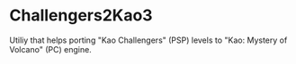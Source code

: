 # Challengers2Kao3
Utiliy that helps porting "Kao Challengers" (PSP) levels to "Kao: Mystery of Volcano" (PC) engine.
